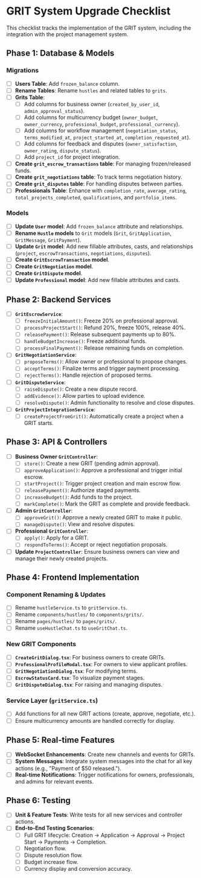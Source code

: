 # GRIT System Upgrade Checklist

This checklist tracks the implementation of the GRIT system, including the integration with the project management system.

## Phase 1: Database & Models

### Migrations
- [ ] **Users Table**: Add `frozen_balance` column.
- [ ] **Rename Tables**: Rename `hustles` and related tables to `grits`.
- [ ] **Grits Table**:
    - [ ] Add columns for business owner (`created_by_user_id`, `admin_approval_status`).
    - [ ] Add columns for multicurrency budget (`owner_budget`, `owner_currency`, `professional_budget`, `professional_currency`).
    - [ ] Add columns for workflow management (`negotiation_status`, `terms_modified_at`, `project_started_at`, `completion_requested_at`).
    - [ ] Add columns for feedback and disputes (`owner_satisfaction`, `owner_rating`, `dispute_status`).
    - [ ] Add `project_id` for project integration.
- [ ] **Create `grit_escrow_transactions` table**: For managing frozen/released funds.
- [ ] **Create `grit_negotiations` table**: To track terms negotiation history.
- [ ] **Create `grit_disputes` table**: For handling disputes between parties.
- [ ] **Professionals Table**: Enhance with `completion_rate`, `average_rating`, `total_projects_completed`, `qualifications`, and `portfolio_items`.

### Models
- [ ] **Update `User` model**: Add `frozen_balance` attribute and relationships.
- [ ] **Rename `Hustle` models** to `Grit` models (`Grit`, `GritApplication`, `GritMessage`, `GritPayment`).
- [ ] **Update `Grit` model**: Add new fillable attributes, casts, and relationships (`project`, `escrowTransactions`, `negotiations`, `disputes`).
- [ ] **Create `GritEscrowTransaction` model**.
- [ ] **Create `GritNegotiation` model**.
- [ ] **Create `GritDispute` model**.
- [ ] **Update `Professional` model**: Add new fillable attributes and casts.

## Phase 2: Backend Services

- [ ] **`GritEscrowService`**:
    - [ ] `freezeInitialAmount()`: Freeze 20% on professional approval.
    - [ ] `processProjectStart()`: Refund 20%, freeze 100%, release 40%.
    - [ ] `releasePayment()`: Release subsequent payments up to 80%.
    - [ ] `handleBudgetIncrease()`: Freeze additional funds.
    - [ ] `processFinalPayment()`: Release remaining funds on completion.
- [ ] **`GritNegotiationService`**:
    - [ ] `proposeTerms()`: Allow owner or professional to propose changes.
    - [ ] `acceptTerms()`: Finalize terms and trigger payment processing.
    - [ ] `rejectTerms()`: Handle rejection of proposed terms.
- [ ] **`GritDisputeService`**:
    - [ ] `raiseDispute()`: Create a new dispute record.
    - [ ] `addEvidence()`: Allow parties to upload evidence.
    - [ ] `resolveDispute()`: Admin functionality to resolve and close disputes.
- [ ] **`GritProjectIntegrationService`**:
    - [ ] `createProjectFromGrit()`: Automatically create a project when a GRIT starts.

## Phase 3: API & Controllers

- [ ] **Business Owner `GritController`**:
    - [ ] `store()`: Create a new GRIT (pending admin approval).
    - [ ] `approveApplication()`: Approve a professional and trigger initial escrow.
    - [ ] `startProject()`: Trigger project creation and main escrow flow.
    - [ ] `releasePayment()`: Authorize staged payments.
    - [ ] `increaseBudget()`: Add funds to the project.
    - [ ] `markComplete()`: Mark the GRIT as complete and provide feedback.
- [ ] **Admin `GritController`**:
    - [ ] `approveGrit()`: Approve a newly created GRIT to make it public.
    - [ ] `manageDispute()`: View and resolve disputes.
- [ ] **Professional `GritController`**:
    - [ ] `apply()`: Apply for a GRIT.
    - [ ] `respondToTerms()`: Accept or reject negotiation proposals.
- [ ] **Update `ProjectController`**: Ensure business owners can view and manage their newly created projects.

## Phase 4: Frontend Implementation

### Component Renaming & Updates
- [ ] Rename `hustleService.ts` to `gritService.ts`.
- [ ] Rename `components/hustles/` to `components/grits/`.
- [ ] Rename `pages/hustles/` to `pages/grits/`.
- [ ] Rename `useHustleChat.ts` to `useGritChat.ts`.

### New GRIT Components
- [ ] **`CreateGritDialog.tsx`**: For business owners to create GRITs.
- [ ] **`ProfessionalProfileModal.tsx`**: For owners to view applicant profiles.
- [ ] **`GritNegotiationDialog.tsx`**: For modifying terms.
- [ ] **`EscrowStatusCard.tsx`**: To visualize payment stages.
- [ ] **`GritDisputeDialog.tsx`**: For raising and managing disputes.

### Service Layer (`gritService.ts`)
- [ ] Add functions for all new GRIT actions (create, approve, negotiate, etc.).
- [ ] Ensure multicurrency amounts are handled correctly for display.

## Phase 5: Real-time Features

- [ ] **WebSocket Enhancements**: Create new channels and events for GRITs.
- [ ] **System Messages**: Integrate system messages into the chat for all key actions (e.g., "Payment of $50 released.").
- [ ] **Real-time Notifications**: Trigger notifications for owners, professionals, and admins for relevant events.

## Phase 6: Testing

- [ ] **Unit & Feature Tests**: Write tests for all new services and controller actions.
- [ ] **End-to-End Testing Scenarios**:
    - [ ] Full GRIT lifecycle: Creation -> Application -> Approval -> Project Start -> Payments -> Completion.
    - [ ] Negotiation flow.
    - [ ] Dispute resolution flow.
    - [ ] Budget increase flow.
    - [ ] Currency display and conversion accuracy.
